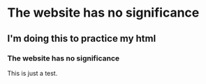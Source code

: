 # The website has no significance
## I'm doing this to practice my html
### The website has no significance

This is just a test.